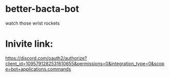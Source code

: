 # better-bacta-bot
watch those wrist rockets

# Inivite link: 
https://discord.com/oauth2/authorize?client_id=1095791282531610655&permissions=0&integration_type=0&scope=bot+applications.commands


